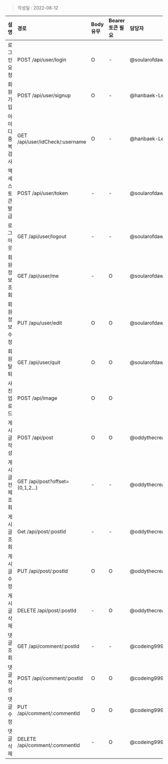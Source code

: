 
> 작성일 : 2022-08-12

| 설명              | 경로                            | Body 유무 |  Bearer 토큰 필요 | 담당자 |
| :---------------  | :----------------------------- | :-------- | :---------------- | :---- |
| 로그인 요청       | POST /api/user/login            | O         | -                | @soularofdawn |
| 회원가입          | POST /api/user/signup           | O         | -                | @hanbaek-Lee |
| 아이디 중복 검사  | GET /api/user/idCheck/:username | O         | -                | @hanbaek-Lee |
| 액세스 토큰 발급  | POST /api/user/token            | -         | -                | @soularofdawn |
| 로그아웃          | GET /api/user/logout            | -         | -                | @soularofdawn |
| 회원 정보 조회    | GET /api/user/me                | -         | O                | @soularofdawn |
| 회원 정보 수정    | PUT /apu/user/edit              | O         | O                | @soularofdawn |
| 회원 탈퇴         | GET /api/user/quit              | O         | O                | @soularofdawn|
| 사진 업로드       | POST /api/image                 | O         | O                |  |
| 게시글 작성       | POST /api/post                  | O         | O                | @oddythecreative |
| 게시글 전체 조회  | GET /api/post?offset=(0,1,2...) | -         | -                |  @oddythecreative |
| 게시글 조회       | Get /api/post/:postId           | -         | -                | @oddythecreative |
| 게시글 수정       | PUT /api/post/:postId           | O         | O                | @oddythecreative |
| 게시글 삭제       | DELETE /api/post/:postId        | -         | O                | @oddythecreative |
| 댓글 조회         | GET /api/comment/:postId        | -         | -                | @codeing999 |
| 댓글 작성         | POST /api/comment/:postId       | O         | O                | @codeing999 |
| 댓글 수정         | PUT /api/comment/:commentId      | O         | O               | @codeing999 |
| 댓글 삭제         | DELETE /api/comment/:commentId  | -         | O                | @codeing999 |
